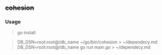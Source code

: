 ## ~~cohesion~~

### Usage

> go install

> DB_DSN=root:root@/db_name ~/go/bin/cohesion > ~/dependecy.md
> DB_DSN=root:root@/db_name go run main.go > ~/dependecy.md
